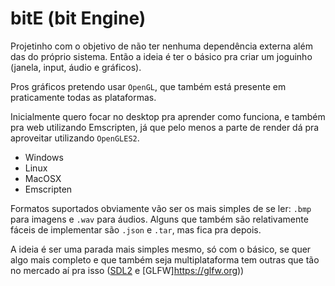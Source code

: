 # bitE (bit Engine)

Projetinho com o objetivo de não ter nenhuma dependência externa além das do próprio sistema. Então a ideia é ter o básico pra criar um joguinho (janela, input, áudio e gráficos).

Pros gráficos pretendo usar `OpenGL`, que também está presente em praticamente todas as plataformas.

Inicialmente quero focar no desktop pra aprender como funciona, e também pra web utilizando Emscripten, já que pelo menos a parte de render dá pra aproveitar utilizando `OpenGLES2`.

- Windows
- Linux
- MacOSX
- Emscripten

Formatos suportados obviamente vão ser os mais simples de se ler: `.bmp` para imagens e `.wav` para áudios. Alguns que também são relativamente fáceis de implementar são `.json` e `.tar`, mas fica pra depois.

A ideia é ser uma parada mais simples mesmo, só com o básico, se quer algo mais completo e que também seja multiplataforma tem outras que tão no mercado aí pra isso ([SDL2](https://libsdl.org) e [GLFW]https://glfw.org))